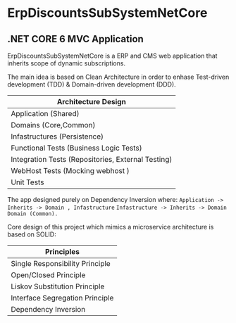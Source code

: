 # ErpDiscountsSubSystemNetCore

## .NET CORE 6 MVC Application

ErpDiscountsSubSystemNetCore is a ERP and CMS web application that inherits scope of dynamic subscriptions. 

The main idea is based on Clean Architecture in order to enhase 
Test-driven development (TDD) & Domain-driven development (DDD).

| Architecture Design |
| ------------- |
| Application (Shared) |
| Domains (Core,Common) |
| Infastructures (Persistence) |
| Functional Tests (Business Logic Tests) |
| Integration Tests  (Repositories, External Testing)|
| WebHost Tests  (Mocking webhost )|
| Unit Tests  |

The app designed purely on Dependency Inversion where: 
```Application -> Inherits -> Domain , Infastructure```
```Infastructure -> Inherits -> Domain```
```Domain (Common).```

Core design of this project which mimics a microservice architecture is based on SOLID:

| Principles |
| ------------- |
| Single Responsibility Principle  |
| Open/Closed Principle  |
| Liskov Substitution Principle  |
| Interface Segregation Principle  |
| Dependency Inversion  |




 

